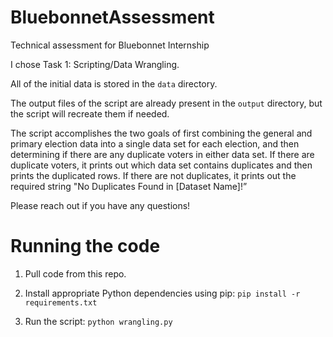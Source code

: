 # BluebonnetAssessment
Technical assessment for Bluebonnet Internship

I chose Task 1: Scripting/Data Wrangling. 

All of the initial data is stored in the `data` directory. 

The output files of the script are already present in the `output` directory, but the script will recreate them if needed.

The script accomplishes the two goals of first combining the general and primary election data into a single data set for each election, and then determining if there are any duplicate voters in either data set. If there are duplicate voters, it prints out which data set contains duplicates and then prints the duplicated rows. If there are not duplicates, it prints out the required string "No Duplicates Found in [Dataset Name]!”

Please reach out if you have any questions!

# Running the code

1. Pull code from this repo.

2. Install appropriate Python dependencies using pip: `pip install -r requirements.txt`

3. Run the script: `python wrangling.py`